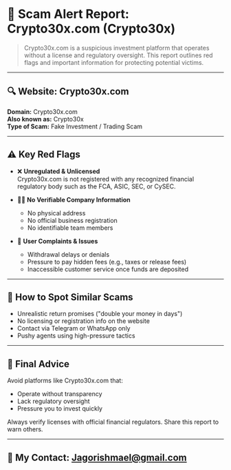 # 🚨 Scam Alert Report: Crypto30x.com (Crypto30x)

> Crypto30x.com is a suspicious investment platform that operates without a license and regulatory oversight. This report outlines red flags and important information for protecting potential victims.

---

## 🔍 Website: Crypto30x.com

**Domain:** Crypto30x.com  
**Also known as:** Crypto30x  
**Type of Scam:** Fake Investment / Trading Scam

---

## ⚠️ Key Red Flags

- ❌ **Unregulated & Unlicensed**  
  Crypto30x.com is not registered with any recognized financial regulatory body such as the FCA, ASIC, SEC, or CySEC.

- 🕵️‍♂️ **No Verifiable Company Information**  
  - No physical address  
  - No official business registration  
  - No identifiable team members

- 📵 **User Complaints & Issues**  
  - Withdrawal delays or denials  
  - Pressure to pay hidden fees (e.g., taxes or release fees)  
  - Inaccessible customer service once funds are deposited

---

## 🧠 How to Spot Similar Scams

- Unrealistic return promises ("double your money in days")  
- No licensing or registration info on the website  
- Contact via Telegram or WhatsApp only  
- Pushy agents using high-pressure tactics

---

## 📢 Final Advice

Avoid platforms like Crypto30x.com that:
- Operate without transparency
- Lack regulatory oversight
- Pressure you to invest quickly

Always verify licenses with official financial regulators. Share this report to warn others.

---

## 📌 My Contact: Jagorishmael@gmail.com
